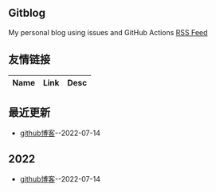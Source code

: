## Gitblog
My personal blog using issues and GitHub Actions
[RSS Feed](https://raw.githubusercontent.com/platojobs/blogs/master/feed.xml)
## 友情链接
| Name | Link | Desc | 
 | ---- | ---- | ---- |
## 最近更新
- [github博客](https://github.com/platojobs/blogs/issues/1)--2022-07-14
## 2022
- [github博客](https://github.com/platojobs/blogs/issues/1)--2022-07-14
